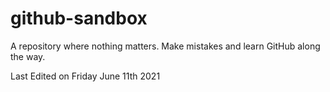 # github-sandbox
A repository where nothing matters. Make mistakes and learn GitHub along the way.

Last Edited on Friday June 11th 2021
